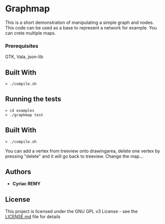 # Graphmap

This is a short demonstration of manipulating a simple graph and nodes.
This code can be used as a base to represent a network for example. You can crete multiple maps.

### Prerequisites

GTK, Vala, json-lib


## Built With

```
> ./compile.sh
```

## Running the tests

```
> cd examples
> ./graphmap test
```

## Built With

```
> ./compile.sh
```
You can add a vertex from treeview onto drawingarea, delete one vertex by pressing "delete" and it will go back to treeview. 
Change the map...

## Authors

* **Cyriac REMY** 


## License

This project is licensed under the GNU GPL v3 License - see the [LICENSE.md](LICENSE.md) file for details
